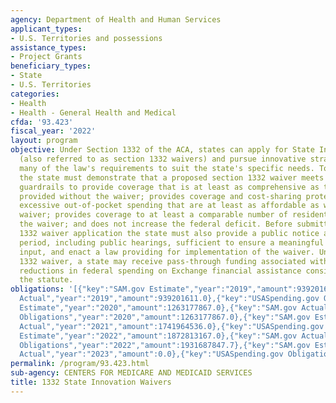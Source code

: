 ```yaml
---
agency: Department of Health and Human Services
applicant_types:
- U.S. Territories and possessions
assistance_types:
- Project Grants
beneficiary_types:
- State
- U.S. Territories
categories:
- Health
- Health - General Health and Medical
cfda: '93.423'
fiscal_year: '2022'
layout: program
objective: Under Section 1332 of the ACA, states can apply for State Innovation Waivers
  (also referred to as section 1332 waivers) and pursue innovative strategies to adapt
  many of the law's requirements to suit the state's specific needs. To receive approval,
  the state must demonstrate that a proposed section 1332 waiver meets the statutory
  guardrails to provide coverage that is at least as comprehensive as the coverage
  provided without the waiver; provides coverage and cost-sharing protections against
  excessive out-of-pocket spending that are at least as affordable as without the
  waiver; provides coverage to at least a comparable number of residents as without
  the waiver; and does not increase the federal deficit. Before submitting its section
  1332 waiver application the state must also provide a public notice and comment
  period, including public hearings, sufficient to ensure a meaningful level of public
  input, and enact a law providing for implementation of the waiver. Under a section
  1332 waiver, a state may receive pass-through funding associated with the resulting
  reductions in federal spending on Exchange financial assistance consistent with
  the statute.
obligations: '[{"key":"SAM.gov Estimate","year":"2019","amount":939201611.0},{"key":"SAM.gov
  Actual","year":"2019","amount":939201611.0},{"key":"USASpending.gov Obligations","year":"2019","amount":939201611.0},{"key":"SAM.gov
  Estimate","year":"2020","amount":1263177867.0},{"key":"SAM.gov Actual","year":"2020","amount":1263177867.0},{"key":"USASpending.gov
  Obligations","year":"2020","amount":1263177867.0},{"key":"SAM.gov Estimate","year":"2021","amount":1289476962.0},{"key":"SAM.gov
  Actual","year":"2021","amount":1741964536.0},{"key":"USASpending.gov Obligations","year":"2021","amount":1742025400.99},{"key":"SAM.gov
  Estimate","year":"2022","amount":1872813167.0},{"key":"SAM.gov Actual","year":"2022","amount":0.0},{"key":"USASpending.gov
  Obligations","year":"2022","amount":1931687847.7},{"key":"SAM.gov Estimate","year":"2023","amount":0.0},{"key":"SAM.gov
  Actual","year":"2023","amount":0.0},{"key":"USASpending.gov Obligations","year":"2023","amount":2604505195.27}]'
permalink: /program/93.423.html
sub-agency: CENTERS FOR MEDICARE AND MEDICAID SERVICES
title: 1332 State Innovation Waivers
---
```

